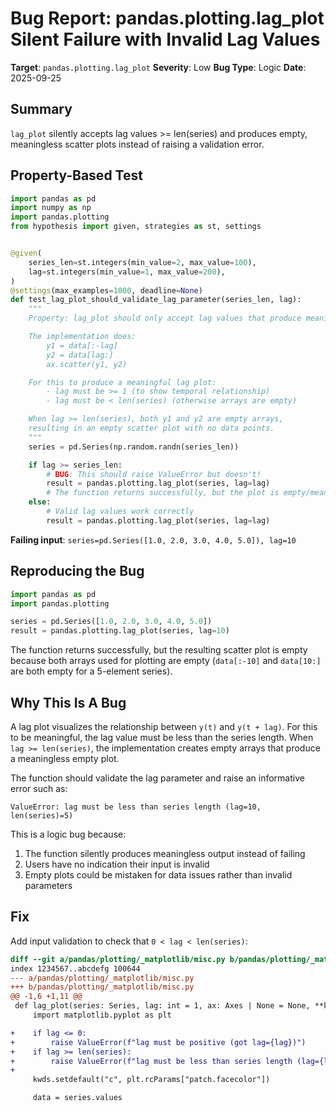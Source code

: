 # Bug Report: pandas.plotting.lag_plot Silent Failure with Invalid Lag Values

**Target**: `pandas.plotting.lag_plot`
**Severity**: Low
**Bug Type**: Logic
**Date**: 2025-09-25

## Summary

`lag_plot` silently accepts lag values >= len(series) and produces empty, meaningless scatter plots instead of raising a validation error.

## Property-Based Test

```python
import pandas as pd
import numpy as np
import pandas.plotting
from hypothesis import given, strategies as st, settings


@given(
    series_len=st.integers(min_value=2, max_value=100),
    lag=st.integers(min_value=1, max_value=200),
)
@settings(max_examples=1000, deadline=None)
def test_lag_plot_should_validate_lag_parameter(series_len, lag):
    """
    Property: lag_plot should only accept lag values that produce meaningful plots.

    The implementation does:
        y1 = data[:-lag]
        y2 = data[lag:]
        ax.scatter(y1, y2)

    For this to produce a meaningful lag plot:
        - lag must be >= 1 (to show temporal relationship)
        - lag must be < len(series) (otherwise arrays are empty)

    When lag >= len(series), both y1 and y2 are empty arrays,
    resulting in an empty scatter plot with no data points.
    """
    series = pd.Series(np.random.randn(series_len))

    if lag >= series_len:
        # BUG: This should raise ValueError but doesn't!
        result = pandas.plotting.lag_plot(series, lag=lag)
        # The function returns successfully, but the plot is empty/meaningless
    else:
        # Valid lag values work correctly
        result = pandas.plotting.lag_plot(series, lag=lag)
```

**Failing input**: `series=pd.Series([1.0, 2.0, 3.0, 4.0, 5.0]), lag=10`

## Reproducing the Bug

```python
import pandas as pd
import pandas.plotting

series = pd.Series([1.0, 2.0, 3.0, 4.0, 5.0])
result = pandas.plotting.lag_plot(series, lag=10)
```

The function returns successfully, but the resulting scatter plot is empty because both arrays used for plotting are empty (`data[:-10]` and `data[10:]` are both empty for a 5-element series).

## Why This Is A Bug

A lag plot visualizes the relationship between `y(t)` and `y(t + lag)`. For this to be meaningful, the lag value must be less than the series length. When `lag >= len(series)`, the implementation creates empty arrays that produce a meaningless empty plot.

The function should validate the lag parameter and raise an informative error such as:
```
ValueError: lag must be less than series length (lag=10, len(series)=5)
```

This is a logic bug because:
1. The function silently produces meaningless output instead of failing
2. Users have no indication their input is invalid
3. Empty plots could be mistaken for data issues rather than invalid parameters

## Fix

Add input validation to check that `0 < lag < len(series)`:

```diff
diff --git a/pandas/plotting/_matplotlib/misc.py b/pandas/plotting/_matplotlib/misc.py
index 1234567..abcdefg 100644
--- a/pandas/plotting/_matplotlib/misc.py
+++ b/pandas/plotting/_matplotlib/misc.py
@@ -1,6 +1,11 @@
 def lag_plot(series: Series, lag: int = 1, ax: Axes | None = None, **kwds) -> Axes:
     import matplotlib.pyplot as plt

+    if lag <= 0:
+        raise ValueError(f"lag must be positive (got lag={lag})")
+    if lag >= len(series):
+        raise ValueError(f"lag must be less than series length (lag={lag}, len(series)={len(series)})")
+
     kwds.setdefault("c", plt.rcParams["patch.facecolor"])

     data = series.values
```